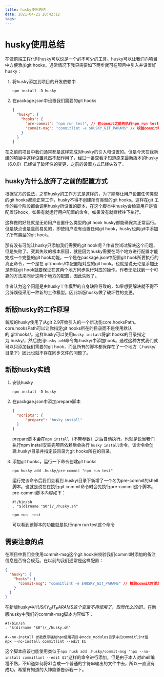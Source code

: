 ```yaml
---
title: husky使用总结
date: 2021-04-21 20:42:12
tags:
---
```

# husky使用总结

在做前端工程化时husky可以说是一个必不可少的工具。husky可以让我们向项目中方便添加git hooks。通常情况下我只需要如下两步就可在项目中引入并设置好husky：

1. 将husky添加到项目的开发依赖中

   `npm install -D husky`

2. 在package.json中设置我们需要的git hooks

   ```json
   {
     "husky": {
       "hooks": {
         "pre-commit": "npm run test", // 在commit之前先执行npm run test命令
         "commit-msg": "commitlint -e $HUSKY_GIT_PARAMS" // 校验commit时添加的备注信息是否符合我们要求的规范
       }
     }
   }
   ```

   

在之前的项目中我们通常都是这样完成对husky的引入和设置的。但是今天在我新建的项目中这样设置竟然不起作用了，经过一番查看才知道原来最新版本的husky（6.0.0）已经做了破坏性的变更，之前的设置方式已经失效了。

## husky为什么放弃了之前的配置方式

根据官方的说法，之前husky的工作方式是这样的，为了能够让用户设置任何类型的git hooks都能正常工作，husky不得不创建所有类型的git hooks。这样在git 工作的每个阶段都会调用husky所设置的脚本，在这个脚本中husky会检查用户是否配置该hook，如果有就运行用户配置的命令，如果没有就继续往下执行。

这样做的好处就是无论用户设置什么类型的git hook husky都能确保其正常运行。但是缺点也是显而易见的，即使用户没有设置任何git hook，husky也向git中添加了所有类型的git hook。

那有没有可能让husky只添加我们需要的git hook呢？作者尝试过解决这个问题，但是失败了。究其失败的根本原因，就是因为husky需要在两个地方进行配置才能完成一个完整的git hook功能。一个是在package.json中配置git hook所要执行的真正命令，一个是在.git/hooks/中配置相对应的git hook。也就是说无论是添加还是删除git hook就要保证在这两个地方同步执行对应的操作。作者无法找到一个可靠的方法来同步这两个地方的配置，因此失败了。

作者认为这个问题是由husky工作模型的自身缺陷导致的，如果想要解决就不得不另辟蹊径采用一种新的工作模型。因此新版husky做了破坏性的变更。

## 新版husky的工作原理

新版的husky使用了从git 2.9开始引入的一个新功能core.hooksPath。core.hooksPath可以让你指定git hooks所在的目录而不是使用默认的.git/hooks/。这样husky可以使用`husky install`将git hooks的目录指定为.husky/，然后使用`husky add`命令向.husky/中添加hook。通过这种方式我们就可以只添加我们需要的git hook，而且所有的脚本都保存在了一个地方（.husky/目录下）因此也就不存在同步文件的问题了。

## 新版husky实践

1. 安装husky

   `npm install -D husky`

2. 在packgae.json中添加prepare脚本

   ```json
   {
     "scripts": {
         "prepare": "husky install"
     }
   }
   ```

   prepare脚本会在`npm install`（不带参数）之后自动执行。也就是说当我们执行npm install安装完项目依赖后会执行 `husky install`命令，该命令会创建.husky/目录并指定该目录为git hooks所在的目录。

3. 添加git hooks，运行一下命令创建git hooks

   `npx husky add .husky/pre-commit "npm run test"`    

   运行完该命令后我们会看到.husky/目录下新增了一个名为pre-commit的shell脚本。也就是说在在执行git commit命令时会先执行pre-commit这个脚本。pre-commit脚本内容如下：

   ```shell
   #!/bin/sh
   . "$(dirname "$0")/_/husky.sh"
   
   npm run  test
   ```

   可以看到该脚本的功能就是执行npm run test这个命令

## 需要注意的点

在项目中我们会使用commit-msg这个git hook来校验我们commit时添加的备注信息是否符合规范。在以前的我们通常是这样配置：

```json
{
  "husky": {
    "hooks": {
      "commit-msg": "commitlint -e $HUSKY_GIT_PARAMS" // 校验commit时添加的备注信息是否符合我们要求的规范
    }
  }
}
```

在新版husky中$HUSKY_GIT_PARAMS这个变量不再使用了，取而代之的是$1。在新版husky中我们的commit-msg脚本内容如下：

```shell
#!/bin/sh
. "$(dirname "$0")/_/husky.sh"

#--no-install 参数表示强制npx使用项目中node_modules目录中的commitlint包
npx --no-install commitlint --edit $1
```

这个脚本应该也能使用类似于`npx husk add .husky/commit-msg "npx --no-install commitlint --edit $1"`这样的命令进行添加，但是由于本人对shell编程不熟，不知道如何将$1当成一个普通的字符串输出的文件中去，所以一直没有成功。希望有知道的大神能够告诉我一下。